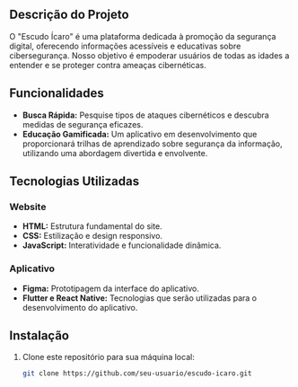 ## Descrição do Projeto

O "Escudo Ícaro" é uma plataforma dedicada à promoção da segurança digital, oferecendo informações acessíveis e educativas sobre cibersegurança. Nosso objetivo é empoderar usuários de todas as idades a entender e se proteger contra ameaças cibernéticas.

## Funcionalidades

- **Busca Rápida:** Pesquise tipos de ataques cibernéticos e descubra medidas de segurança eficazes.
- **Educação Gamificada:** Um aplicativo em desenvolvimento que proporcionará trilhas de aprendizado sobre segurança da informação, utilizando uma abordagem divertida e envolvente.

## Tecnologias Utilizadas

### Website

- **HTML:** Estrutura fundamental do site.
- **CSS:** Estilização e design responsivo.
- **JavaScript:** Interatividade e funcionalidade dinâmica.

### Aplicativo

- **Figma:** Prototipagem da interface do aplicativo.
- **Flutter e React Native:** Tecnologias que serão utilizadas para o desenvolvimento do aplicativo.

## Instalação

1. Clone este repositório para sua máquina local:
   ```bash
   git clone https://github.com/seu-usuario/escudo-icaro.git
